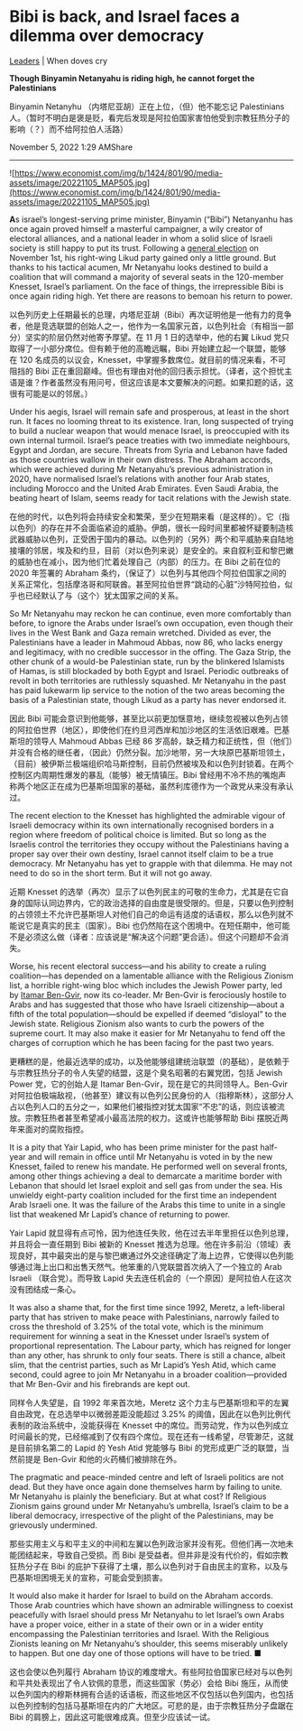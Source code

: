 # Bibi is back, and Israel faces a dilemma over democracy

[Leaders](https://www.economist.com/leaders/ "Leaders") | When doves cry

**Though Binyamin Netanyahu is riding high, he cannot forget the Palestinians**

Binyamin Netanyhu （内塔尼亚胡）正在上位，（但）他不能忘记 Palestinians 人。（暂时不明白是褒是贬，看完后发现是阿拉伯国家害怕他受到宗教狂热分子的影响（？）而不给阿拉伯人活路）

November 5, 2022 1:29 AMShare

---

![https://www.economist.com/img/b/1424/801/90/media-assets/image/20221105_MAP505.jpg](https://www.economist.com/img/b/1424/801/90/media-assets/image/20221105_MAP505.jpg)

**A**s israel’s longest-serving prime minister, Binyamin (“Bibi”) Netanyanhu has once again proved himself a masterful campaigner, a wily creator of electoral alliances, and a national leader in whom a solid slice of Israeli society is still happy to put its trust. Following a [general election](https://www.economist.com/middle-east-and-africa/2022/11/02/netanyahu-seems-on-track-to-be-israels-next-prime-minister) on November 1st, his right-wing Likud party gained only a little ground. But thanks to his tactical acumen, Mr Netanyahu looks destined to build a coalition that will command a majority of several seats in the 120-member Knesset, Israel’s parliament. On the face of things, the irrepressible Bibi is once again riding high. Yet there are reasons to bemoan his return to power.

以色列历史上任期最长的总理，内塔尼亚胡（Bibi）再次证明他是一他有力的竞争者，他是竞选联盟的创始人之一，他作为一名国家元首，以色列社会（有相当一部分）坚实的阶层仍然对他寄予厚望。在 11 月 1 日的选举中，他的右翼 Likud 党只取得了一小部分席位。但有赖于他的高瞻远瞩，Bibi 开始建立起一个联盟，能够在 120 名成员的以议会，Knesset，中掌握多数席位。就目前的情况来看，不可阻挡的 Bibi 正在重回巅峰。但也有理由对他的回归表示担忧。（译者，这个担忧主语是谁？作者虽然没有用问号，但这应该是本文要解决的问题。如果扣题的话，这很有可能是以的邻居。）

Under his aegis, Israel will remain safe and prosperous, at least in the short run. It faces no looming threat to its existence. Iran, long suspected of trying to build a nuclear weapon that would menace Israel, is preoccupied with its own internal turmoil. Israel’s peace treaties with two immediate neighbours, Egypt and Jordan, are secure. Threats from Syria and Lebanon have faded as those countries wallow in their own distress. The Abraham accords, which were achieved during Mr Netanyahu’s previous administration in 2020, have normalised Israel’s relations with another four Arab states, including Morocco and the United Arab Emirates. Even Saudi Arabia, the beating heart of Islam, seems ready for tacit relations with the Jewish state.

在他的时代，以色列将会持续安全和繁荣，至少在短期来看（是这样的）。它（指以色列）的存在并不会面临紧迫的威胁。伊朗，很长一段时间里都被怀疑要制造核武器威胁以色列，正受困于国内的暴动。以色列的（另外）两个和平威胁来自陆地接壤的邻居，埃及和约旦，目前（对以色列来说）是安全的。来自叙利亚和黎巴嫩的威胁也在减小，因为他们忙着处理自己（内部）的压力。在 Bibi 之前在位的 2020 年签署的 Abraham 条约，（保证了）以色列与其他四个阿拉伯国家之间的关系正常化，包括摩洛哥和阿联酋。甚至阿拉伯世界“跳动的心脏”沙特阿拉伯，似乎也已经默认了与（这个）犹太国家之间的关系。

So Mr Netanyahu may reckon he can continue, even more comfortably than before, to ignore the Arabs under Israel’s own occupation, even though their lives in the West Bank and Gaza remain wretched. Divided as ever, the Palestinians have a leader in Mahmoud Abbas, now 86, who lacks energy and legitimacy, with no credible successor in the offing. The Gaza Strip, the other chunk of a would-be Palestinian state, run by the blinkered Islamists of Hamas, is still blockaded by both Egypt and Israel. Periodic outbreaks of revolt in both territories are ruthlessly squashed. Mr Netanyahu in the past has paid lukewarm lip service to the notion of the two areas becoming the basis of a Palestinian state, though Likud as a party has never endorsed it.

因此 Bibi 可能会意识到他能够，甚至比以前更加惬意地，继续忽视被以色列占领的阿拉伯世界（地区），即使他们在约旦河西岸和加沙地区的生活依旧艰难。巴基斯坦的领导人 Mahmoud Abbas 已经 86 岁高龄，缺乏精力和正统性，但（他们）并没有合格的继任者，（因此）仍然分裂。加沙地带，另一大块原巴基斯坦领土，（目前）被伊斯兰极端组织哈马斯控制，目前仍然被埃及和以色列封锁着。在两个控制区内周期性爆发的暴乱（能够）被无情镇压。Bibi 曾经用不冷不热的嘴炮声称两个地区正在成为巴基斯坦国家的基础，虽然利库德作为一个政党从来没有承认过。

The recent election to the Knesset has highlighted the admirable vigour of Israeli democracy within its own internationally recognised borders in a region where freedom of political choice is limited. But so long as the Israelis control the territories they occupy without the Palestinians having a proper say over their own destiny, Israel cannot itself claim to be a true democracy. Mr Netanyahu has yet to grapple with that dilemma. He may not need to do so in the short term. But it will not go away.

近期 Knesset 的选举（再次）显示了以色列民主的可敬的生命力，尤其是在它自身的国际认同边界内，它的政治选择的自由度是很受限的。但是，只要以色列控制的占领领土不允许巴基斯坦人对他们自己的命运有适度的话语权，那么以色列就不能说它是真实的民主（国家）。Bibi 也仍然陷在这个困境中。在短任期中，他可能不是必须这么做（译者：应该说是“解决这个问题”更合适）。但这个问题却不会消失。

Worse, his recent electoral success—and his ability to create a ruling coalition—has depended on a lamentable alliance with the Religious Zionism list, a horrible right-wing bloc which includes the Jewish Power party, led by [Itamar Ben-Gvir](https://www.economist.com/the-economist-explains/2022/11/03/who-is-itamar-ben-gvir-israels-kingmaker), now its co-leader. Mr Ben-Gvir is ferociously hostile to Arabs and has suggested that those who have Israeli citizenship—about a fifth of the total population—should be expelled if deemed “disloyal” to the Jewish state. Religious Zionism also wants to curb the powers of the supreme court. It may also make it easier for Mr Netanyahu to fend off the charges of corruption which he has been facing for the past two years.

更糟糕的是，他最近选举的成功，以及他能够组建统治联盟（的基础），是依赖于与宗教狂热分子的令人失望的结盟，这是个臭名昭著的右翼党团，包括 Jewish Power 党，它的创始人是 Itamar Ben-Gvir，现在是它的共同领导人。Ben-Gvir 对阿拉伯极端敌视，（他甚至）建议有以色列公民身份的人（指穆斯林），这部分人占以色列人口的五分之一，如果他们被指控对犹太国家“不忠”的话，则应该被流放。宗教狂热者甚至希望减小最高法院的权力。这或许也能够帮助 Bibi 摆脱近两年来面对的腐败指控。

It is a pity that Yair Lapid, who has been prime minister for the past half-year and will remain in office until Mr Netanyahu is voted in by the new Knesset, failed to renew his mandate. He performed well on several fronts, among other things achieving a deal to demarcate a maritime border with Lebanon that should let Israel exploit and sell gas from under the sea. His unwieldy eight-party coalition included for the first time an independent Arab Israeli one. It was the failure of the Arabs this time to unite in a single list that weakened Mr Lapid’s chance of returning to power.

Yair Lapid 就显得有点可怜，因为他连任失败，他在过去半年里担任以色列总理，并且将会一直任期到 Bibi 被新的 Knesset 推选为总理。他在许多前沿（领域）表现良好，其中最突出的是与黎巴嫩通过外交途径确定了海上边界，它使得以色列能够通过海上出口和出售天然气。他笨重的八党联盟首次纳入了一个独立的 Arab Israeli （联合党）。而导致 Lapid 失去连任机会的（一个原因）是阿拉伯人在这次没有团结成一条心。

It was also a shame that, for the first time since 1992, Meretz, a left-liberal party that has striven to make peace with Palestinians, narrowly failed to cross the threshold of 3.25% of the total vote, which is the minimum requirement for winning a seat in the Knesset under Israel’s system of proportional representation. The Labour party, which has reigned for longer than any other, has shrunk to only four seats. There is still a chance, albeit slim, that the centrist parties, such as Mr Lapid’s Yesh Atid, which came second, could agree to join Mr Netanyahu in a broader coalition—provided that Mr Ben-Gvir and his firebrands are kept out.

同样令人失望是，自 1992 年来首次地，Meretz 这个力主与巴基斯坦和平的左翼自由政党，在总选举中以微弱差距没能超过 3.25% 的阈值，因此在以色列比例代表制的政治系统中，没能获得在 Knesset 中的席位。而劳动党，作为以色列成立时间最长的党，已经缩减到了仅有四个席位。现在还有一线希望，尽管渺茫，这就是目前排名第二的 Lapid 的 Yesh Atid 党能够与 Bibi 的党形成更广泛的联盟，当然前提是 Ben-Gvir 和他的火药桶们被排除在外。

The pragmatic and peace-minded centre and left of Israeli politics are not dead. But they have once again done themselves harm by failing to unite. Mr Netanyahu is plainly the beneficiary. But at what cost? If Religious Zionism gains ground under Mr Netanyahu’s umbrella, Israel’s claim to be a liberal democracy, irrespective of the plight of the Palestinians, may be grievously undermined.

那些实用主义与和平主义的中间和左翼以色列政治家并没有死。但他们再一次地未能团结起来，导致自己受损。而 Bibi 是受益者。但并非是没有代价的，假如宗教狂热分子在 Bibi 的庇护下获得了土壤，那么以色列对于自由民主的宣称，以及与巴基斯坦困境无关的宣称，可能会受到损害。

It would also make it harder for Israel to build on the Abraham accords. Those Arab countries which have shown an admirable willingness to coexist peacefully with Israel should press Mr Netanyahu to let Israel’s own Arabs have a proper voice, either in a state of their own or in a wider entity encompassing the Palestinian territories and Israel. With the Religious Zionists leaning on Mr Netanyahu’s shoulder, this seems miserably unlikely to happen. But one day one of those options will have to be tried. ■

这也会使以色列履行 Abraham 协议的难度增大。有些阿拉伯国家已经对与以色列和平共处表现出了令人钦佩的意愿，而这些国家（势必）会给 Bibi 施压，从而使以色列国内的穆斯林拥有合适的话语板，而这些地区不仅包括以色列国内，也包括以色列控制的包括马基斯坦在内的广大地区。可悲的是，由于宗教狂热分子盘踞在 Bibi 的肩膀上，因此这可能很难成真。但至少应该试一试。
